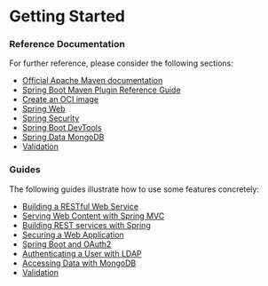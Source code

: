 # Getting Started

### Reference Documentation
For further reference, please consider the following sections:

* [Official Apache Maven documentation](https://maven.apache.org/guides/index.html)
* [Spring Boot Maven Plugin Reference Guide](https://docs.spring.io/spring-boot/docs/2.7.2/maven-plugin/reference/html/)
* [Create an OCI image](https://docs.spring.io/spring-boot/docs/2.7.2/maven-plugin/reference/html/#build-image)
* [Spring Web](https://docs.spring.io/spring-boot/docs/2.7.2/reference/htmlsingle/#web)
* [Spring Security](https://docs.spring.io/spring-boot/docs/2.7.2/reference/htmlsingle/#web.security)
* [Spring Boot DevTools](https://docs.spring.io/spring-boot/docs/2.7.2/reference/htmlsingle/#using.devtools)
* [Spring Data MongoDB](https://docs.spring.io/spring-boot/docs/2.7.2/reference/htmlsingle/#data.nosql.mongodb)
* [Validation](https://docs.spring.io/spring-boot/docs/2.7.2/reference/htmlsingle/#io.validation)

### Guides
The following guides illustrate how to use some features concretely:

* [Building a RESTful Web Service](https://spring.io/guides/gs/rest-service/)
* [Serving Web Content with Spring MVC](https://spring.io/guides/gs/serving-web-content/)
* [Building REST services with Spring](https://spring.io/guides/tutorials/rest/)
* [Securing a Web Application](https://spring.io/guides/gs/securing-web/)
* [Spring Boot and OAuth2](https://spring.io/guides/tutorials/spring-boot-oauth2/)
* [Authenticating a User with LDAP](https://spring.io/guides/gs/authenticating-ldap/)
* [Accessing Data with MongoDB](https://spring.io/guides/gs/accessing-data-mongodb/)
* [Validation](https://spring.io/guides/gs/validating-form-input/)

